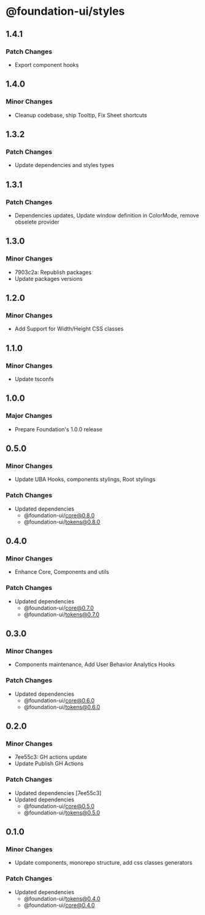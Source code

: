 # @foundation-ui/styles

## 1.4.1

### Patch Changes

- Export component hooks

## 1.4.0

### Minor Changes

- Cleanup codebase, ship Tooltip, Fix Sheet shortcuts

## 1.3.2

### Patch Changes

- Update dependencies and styles types

## 1.3.1

### Patch Changes

- Dependencies updates, Update window definition in ColorMode, remove obselete provider

## 1.3.0

### Minor Changes

- 7903c2a: Republish packages
- Update packages versions

## 1.2.0

### Minor Changes

- Add Support for Width/Height CSS classes

## 1.1.0

### Minor Changes

- Update tsconfs

## 1.0.0

### Major Changes

- Prepare Foundation's 1.0.0 release

## 0.5.0

### Minor Changes

- Update UBA Hooks, components stylings, Root stylings

### Patch Changes

- Updated dependencies
  - @foundation-ui/core@0.8.0
  - @foundation-ui/tokens@0.8.0

## 0.4.0

### Minor Changes

- Enhance Core, Components and utils

### Patch Changes

- Updated dependencies
  - @foundation-ui/core@0.7.0
  - @foundation-ui/tokens@0.7.0

## 0.3.0

### Minor Changes

- Components maintenance, Add User Behavior Analytics Hooks

### Patch Changes

- Updated dependencies
  - @foundation-ui/core@0.6.0
  - @foundation-ui/tokens@0.6.0

## 0.2.0

### Minor Changes

- 7ee55c3: GH actions update
- Update Publish GH Actions

### Patch Changes

- Updated dependencies [7ee55c3]
- Updated dependencies
  - @foundation-ui/core@0.5.0
  - @foundation-ui/tokens@0.5.0

## 0.1.0

### Minor Changes

- Update components, monorepo structure, add css classes generators

### Patch Changes

- Updated dependencies
  - @foundation-ui/tokens@0.4.0
  - @foundation-ui/core@0.4.0
